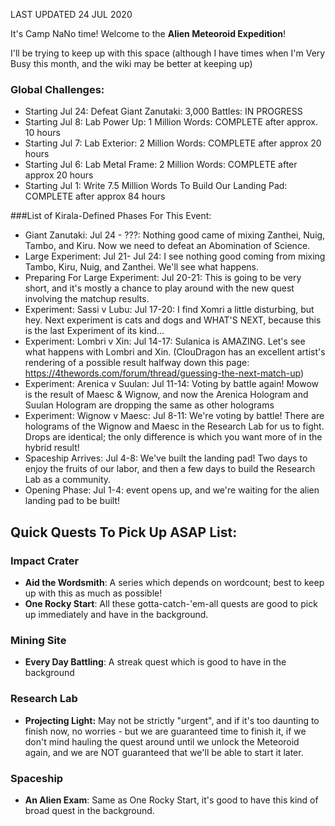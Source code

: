 LAST UPDATED 24 JUL 2020

It's Camp NaNo time! Welcome to the **Alien Meteoroid Expedition**!

I'll be trying to keep up with this space (although I have times when I'm Very Busy this month, and the wiki may be better at keeping up)

### Global Challenges:

- Starting Jul 24: Defeat Giant Zanutaki: 3,000 Battles: IN PROGRESS
- Starting Jul 8: Lab Power Up: 1 Million Words: COMPLETE after approx. 10 hours
- Starting Jul 7: Lab Exterior: 2 Million Words: COMPLETE after approx 20 hours
- Starting Jul 6: Lab Metal Frame: 2 Million Words: COMPLETE after approx 20 hours
- Starting Jul 1: Write 7.5 Million Words To Build Our Landing Pad: COMPLETE after approx 84 hours

###List of Kirala-Defined Phases For This Event:

- Giant Zanutaki: Jul 24 - ???: Nothing good came of mixing Zanthei, Nuig, Tambo, and Kiru. Now we need to defeat an Abomination of Science.
- Large Experiment: Jul 21- Jul 24: I see nothing good coming from mixing Tambo, Kiru, Nuig, and Zanthei. We'll see what happens.
- Preparing For Large Experiment: Jul 20-21: This is going to be very short, and it's mostly a chance to play around with the new quest involving the matchup results.
- Experiment: Sassi v Lubu: Jul 17-20: I find Xomri a little disturbing, but hey. Next experiment is cats and dogs and WHAT'S NEXT, because this is the last Experiment of its kind...
- Experiment: Lombri v Xin: Jul 14-17: Sulanica is AMAZING. Let's see what happens with Lombri and Xin. (ClouDragon has an excellent artist's rendering of a possible result halfway down this page: https://4thewords.com/forum/thread/guessing-the-next-match-up)
- Experiment: Arenica v Suulan: Jul 11-14: Voting by battle again! Mowow is the result of Maesc & Wignow, and now the Arenica Hologram and Suulan Hologram are dropping the same as other holograms
- Experiment: Wignow v Maesc: Jul 8-11: We're voting by battle! There are holograms of the Wignow and Maesc in the Research Lab for us to fight. Drops are identical; the only difference is which you want more of in the hybrid result!
- Spaceship Arrives: Jul 4-8: We've built the landing pad! Two days to enjoy the fruits of our labor, and then a few days to build the Research Lab as a community.
- Opening Phase: Jul 1-4: event opens up, and we're waiting for the alien landing pad to be built!

## Quick Quests To Pick Up ASAP List:

### Impact Crater

- **Aid the Wordsmith**: A series which depends on wordcount; best to keep up with this as much as possible!
- **One Rocky Start**: All these gotta-catch-'em-all quests are good to pick up immediately and have in the background.

### Mining Site

- **Every Day Battling**: A streak quest which is good to have in the background

### Research Lab

- **Projecting Light:** May not be strictly "urgent", and if it's too daunting to finish now, no worries - but we are guaranteed time to finish it, if we don't mind hauling the quest around until we unlock the Meteoroid again, and we are NOT guaranteed that we'll be able to start it later.

### Spaceship

- **An Alien Exam**: Same as One Rocky Start, it's good to have this kind of broad quest in the background.

